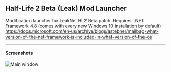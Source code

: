 ## Half-Life 2 Beta (Leak) Mod Launcher
Modification launcher for LeakNet HL2 Beta patch.
Requires: .NET Framework 4.8 (comes with every new Windows 10 installation by default)
  https://docs.microsoft.com/en-us/archive/blogs/astebner/mailbag-what-version-of-the-net-framework-is-included-in-what-version-of-the-os

------
#### Screenshots
![Main window](https://i.imgur.com/c4W5z61.jpg "Main window")
